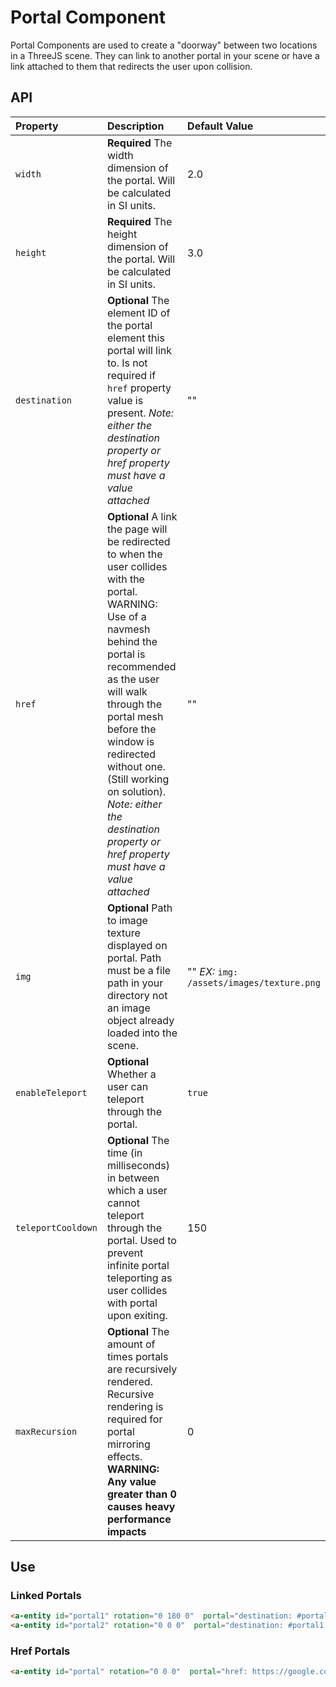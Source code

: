
# Portal Component

Portal Components are used to create a "doorway" between two locations in a ThreeJS scene. They can link to another portal in your
scene or have a link attached to them that redirects the user upon collision.


## API

| Property | Description     | Default Value      |
| :-------- | :------- | :----------------------- |
| `width` | **Required** The width dimension of the portal. Will be calculated in SI units. | 2.0 |
| `height` | **Required** The height dimension of the portal. Will be calculated in SI units. | 3.0 |
| `destination` | **Optional** The element ID of the portal element this portal will link to. Is not required if `href` property value is present. *Note: either the destination property or href property must have a value attached*| "" |
| `href` | **Optional** A link the page will be redirected to when the user collides with the portal. WARNING: Use of a navmesh behind the portal is recommended as the user will walk through the portal mesh before the window is redirected without one. (Still working on solution). *Note: either the destination property or href property must have a value attached* | "" |
| `img` | **Optional** Path to image texture displayed on portal. Path must be a file path in your directory not an image object already loaded into the scene. | "" *EX:* `img: /assets/images/texture.png` |
| `enableTeleport` | **Optional** Whether a user can teleport through the portal. | `true` |
| `teleportCooldown` | **Optional** The time (in milliseconds) in between which a user cannot teleport through the portal. Used to prevent infinite portal teleporting as user collides with portal upon exiting. | 150 |
| `maxRecursion` | **Optional** The amount of times portals are recursively rendered. Recursive rendering is required for portal mirroring effects. **WARNING: Any value greater than 0 causes heavy performance impacts**  | 0 |

## Use

### Linked Portals
```html
<a-entity id="portal1" rotation="0 180 0"  portal="destination: #portal2; width: 2.63; height: 2.76;" position="5 1.8 -5"></a-entity>
<a-entity id="portal2" rotation="0 0 0"  portal="destination: #portal1; width: 2.63; height: 2.76;" position="10 1.8 5"></a-entity>
```

### Href Portals 
```html
<a-entity id="portal" rotation="0 0 0"  portal="href: https://google.com; img:/imgs/texture.png; width: 2.63; height: 2.76;" position="0 0 0"></a-entity>
```